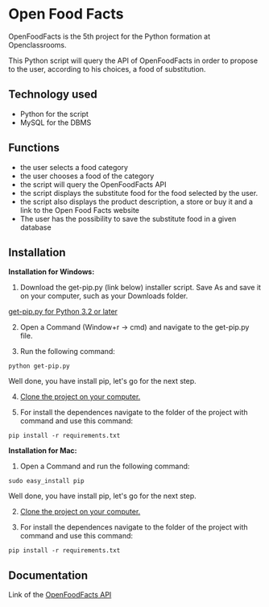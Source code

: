 # Open Food Facts #

OpenFoodFacts is the 5th project for the Python formation at Openclassrooms.

This Python script will query the API of OpenFoodFacts in order to propose to the user, according to his choices, a food of substitution.

## Technology used ##

* Python for the script
* MySQL for the DBMS

## Functions ##

* the user selects a food category
* the user chooses a food of the category
* the script will query the OpenFoodFacts API
* the script displays the substitute food for the food selected by the user.
* the script also displays the product description, a store or buy it and a link to the Open Food Facts website
* The user has the possibility to save the substitute food in a given database

## Installation ##

**Installation for Windows:**

1. Download the get-pip.py (link below) installer script. Save As and save it on your computer, such as your Downloads folder.

[get-pip.py for Python 3.2 or later](
https://bootstrap.pypa.io/3.2/get-pip.py)

2. Open a Command (Window+r -> cmd) and navigate to the get-pip.py file.

3. Run the following command:

`python get-pip.py`

Well done, you have install pip, let's go for the next step.

4. [Clone the project on your computer.](https://help.github.com/en/articles/cloning-a-repository)

5. For install the dependences navigate to the folder of the project with command and use this command:

`pip install -r requirements.txt`

**Installation for Mac:**

1. Open a Command and run the following command:

`sudo easy_install pip`

Well done, you have install pip, let's go for the next step.

2. [Clone the project on your computer.](https://help.github.com/en/articles/cloning-a-repository)

3. For install the dependences navigate to the folder of the project with command and use this command:

`pip install -r requirements.txt`

## Documentation ##

Link of the
[OpenFoodFacts API](https://en.wiki.openfoodfacts.org/API)
